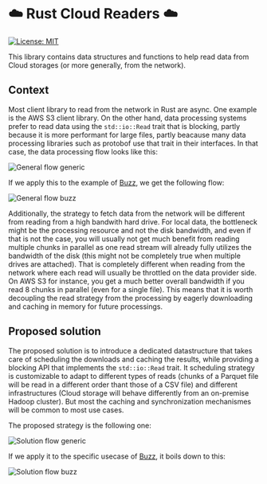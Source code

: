 # :cloud: Rust Cloud Readers :cloud:

[![License: MIT](https://img.shields.io/badge/License-MIT-green.svg)](LICENSE)

This library contains data structures and functions to help read data from Cloud storages (or more generally, from the network).

## Context

Most client library to read from the network in Rust are async. One example is the AWS S3 client library. On the other hand, data processing systems prefer to read data using the `std::io::Read` trait that is blocking, partly because it is more performant for large files, partly beacause many data processing libraries such as protobof use that trait in their interfaces. In that case, the data processing flow looks like this:

![General flow generic](https://raw.githubusercontent.com/wiki/cloudfuse-io/cloud-readers-rs/general_flow_generic.jpg)

If we apply this to the example of [Buzz](https://github.com/cloudfuse-io/buzz-rust), we get the following flow:

![General flow buzz](https://raw.githubusercontent.com/wiki/cloudfuse-io/cloud-readers-rs/general_flow_buzz.jpg)

Additionally, the strategy to fetch data from the network will be different from reading from a high bandwith hard drive. For local data, the bottleneck might be the processing resource and not the disk bandwidth, and even if that is not the case, you will usually not get much benefit from reading multiple chunks in parallel as one read stream will already fully utilizes the bandwidth of the disk (this might not be completely true when multiple drives are attached). That is completely different when reading from the network where each read will usually be throttled on the data provider side. On AWS S3 for instance, you get a much better overall bandwidth if you read 8 chunks in parallel (even for a single file). This means that it is worth decoupling the read strategy from the processing by eagerly downloading and caching in memory for future processings.

## Proposed solution

The proposed solution is to introduce a dedicated datastructure that takes care of scheduling the downloads and caching the results, while providing a blocking API that implements the `std::io::Read` trait. It scheduling strategy is customizable to adapt to different types of reads (chunks of a Parquet file will be read in a different order thant those of a CSV file) and different infrastructures (Cloud storage will behave differently from an on-premise Hadoop cluster). But most the caching and synchronization mechanismes will be common to most use cases.

The proposed strategy is the following one:

![Solution flow generic](https://raw.githubusercontent.com/wiki/cloudfuse-io/cloud-readers-rs/solution_flow_generic.jpg)

If we apply it to the specific usecase of [Buzz](https://github.com/cloudfuse-io/buzz-rust), it boils down to this:

![Solution flow buzz](https://raw.githubusercontent.com/wiki/cloudfuse-io/cloud-readers-rs/solution_flow_buzz.jpg)